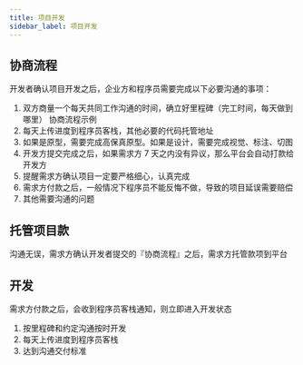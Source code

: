 ```yaml
---
title: 项目开发
sidebar_label: 项目开发
---
```


## 协商流程

开发者确认项目开发之后，企业方和程序员需要完成以下必要沟通的事项：

1. 双方商量一个每天共同工作沟通的时间，确立好里程碑（完工时间，每天做到哪里） 协商流程示例
2. 每天上传进度到程序员客栈，其他必要的代码托管地址
3. 如果是原型，需要完成高保真原型。如果是设计，需要完成视觉、标注、切图
4. 开发方提交完成之后，如果需求方 7 天之内没有异议，那么平台会自动打款给开发方
5. 提醒需求方确认项目一定要严格细心，认真完成
6. 需求方付款之后，一般情况下程序员不能反悔不做，导致的项目延误需要赔偿
7. 其他需要沟通的问题

## 托管项目款

沟通无误，需求方确认开发者提交的『协商流程』之后，需求方托管款项到平台

## 开发

需求方付款之后，会收到程序员客栈通知，则立即进入开发状态

1. 按里程碑和约定沟通按时开发
2. 每天上传进度到程序员客栈
3. 达到沟通交付标准
